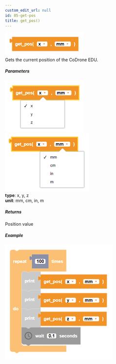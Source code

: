 ```yaml
---
custom_edit_url: null
id: 05-get-pos
title: get_pos()
---
```


![get pos block image](get_pos.PNG)<br />
Gets the current position of the CoDrone EDU.

##### Parameters
![get pos image](get_pos_params1.PNG)
![get pos image](get_pos_params2.PNG) <br />
**type**: x, y, z <br />
**unit**: mm, cm, in, m <br />

##### Returns

Position value

##### Example

![get pos example](get_pos_example.PNG)
